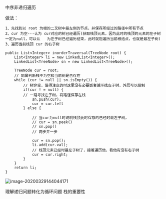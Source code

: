 中序非递归遍历

做法：

```
1、先找到以 root 为根的二叉树中最左侧的节点，并保存所经过的路径中所有节点
2、cur 为空---认为 cur对应的树已经遍历(获取栈顶元素，因为此时的栈顶的元素的左子树一定为null，可以认	 为左子树已经遍历结束，此时就剋遍历当前根结点，也就是最左子树)
3、遍历当前栈顶 cur 的右子树

```

```
public List<Integer> inorderTraversal(TreeNode root) {
	List<Integer> li = new LinkedList<Integer>();
	LinkedList<TreeNode> sn = new LinkedList<TreeNode>();
	
	TreeNode cur = root;
	// 同属判断栈不为空和当前树是否存在
	while (cur != null || sn.isEmpty()) {
		// 树非空，值得注意的时这里没有必要嵌套循环找左子树，外层可以控制
		if(cur ! = null) {
		// 一路寻找左子树，将路径保存在栈
			sn.push(cur);
			cur = cur.left
		} else {
		
			// 当cur为null时说明栈顶此时保存的已经时最左子树，
			// cur = sn.peek()
			// sn.pop()
			// 两步并一步
			
			cur = sn.pop();
			li.add(cur.val);
			// 栈顶元素已经时最左子树了，接着遍历他，看他有没有右子树
			cur = cur.right; 
		}
	}
	return li;
}
```

![image-20200329144044171](C:\Users\Administrator\AppData\Roaming\Typora\typora-user-images\image-20200329144044171.png)

理解递归问题转化为循环问题 栈的重要性